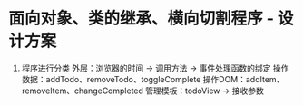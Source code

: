 <!--
 * @Author: your name
 * @Date: 2021-04-08 21:35:48
 * @LastEditTime: 2021-04-08 21:37:54
 * @LastEditors: Please set LastEditors
 * @Description: In User Settings Edit
 * @FilePath: \newToDo\src\README.md
-->
# 面向对象、类的继承、横向切割程序 - 设计方案
 1. 程序进行分类
    外层：浏览器的时间 → 调用方法 → 事件处理函数的绑定
    操作数据：addTodo、removeTodo、toggleComplete
    操作DOM：addItem、removeItem、changeCompleted
    管理模板：todoView → 接收参数